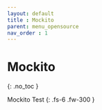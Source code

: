 ```yaml
---
layout: default
title : Mockito
parent: menu_opensource
nav_order : 1
---
```


# Mockito
{: .no_toc }

Mockito Test
{: .fs-6 .fw-300 }